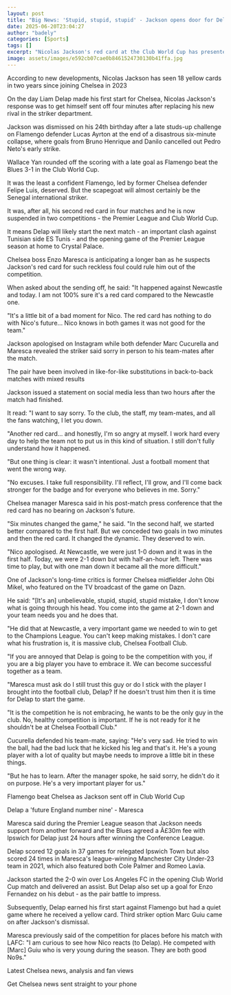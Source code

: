 ```yaml
---
layout: post
title: "Big News: 'Stupid, stupid, stupid' - Jackson opens door for Delap"
date: 2025-06-20T23:04:27
author: "badely"
categories: [Sports]
tags: []
excerpt: "Nicolas Jackson's red card at the Club World Cup has presented new signing Liam Delap with a free run at the starting berth in the Chelsea attack."
image: assets/images/e592cb07cae0b8461524730130b41ffa.jpg
---
```


According to new developments, Nicolas Jackson has seen 18 yellow cards in two years since joining Chelsea in 2023

On the day Liam Delap made his first start for Chelsea, Nicolas Jackson's response was to get himself sent off four minutes after replacing his new rival in the striker department.

Jackson was dismissed on his 24th birthday after a late studs-up challenge on Flamengo defender Lucas Ayrton at the end of a disastrous six-minute collapse, where goals from Bruno Henrique and Danilo cancelled out Pedro Neto's early strike.

Wallace Yan rounded off the scoring with a late goal as Flamengo beat the Blues 3-1 in the Club World Cup.

It was the least a confident Flamengo, led by former Chelsea defender Felipe Luis, deserved. But the scapegoat will almost certainly be the Senegal international striker. 

It was, after all, his second red card in four matches and he is now suspended in two competitions - the Premier League and Club World Cup.

It means Delap will likely start the next match - an important clash against Tunisian side ES Tunis - and the opening game of the Premier League season at home to Crystal Palace. 

Chelsea boss Enzo Maresca is anticipating a longer ban as he suspects Jackson's red card for such reckless foul could rule him out of the competition.

When asked about the sending off, he said: "It happened against Newcastle and today. I am not 100% sure it's a red card compared to the Newcastle one. 

"It's a little bit of a bad moment for Nico. The red card has nothing to do with Nico's future... Nico knows in both games it was not good for the team."

Jackson apologised on Instagram while both defender Marc Cucurella and Maresca revealed the striker said sorry in person to his team-mates after the match. 

The pair have been involved in like-for-like substitutions in back-to-back matches with mixed results

Jackson issued a statement on social media less than two hours after the match had finished. 

It read: "I want to say sorry. To the club, the staff, my team-mates, and all the fans watching, I let you down.

"Another red card... and honestly, I'm so angry at myself. I work hard every day to help the team not to put us in this kind of situation. I still don't fully understand how it happened. 

"But one thing is clear: it wasn't intentional. Just a football moment that went the wrong way.

"No excuses. I take full responsibility. I'll reflect, I'll grow, and I'll come back stronger for the badge and for everyone who believes in me. Sorry."

Chelsea manager Maresca said in his post-match press conference that the red card has no bearing on Jackson's future. 

"Six minutes changed the game," he said. "In the second half, we started better compared to the first half. But we conceded two goals in two minutes and then the red card. It changed the dynamic. They deserved to win.

"Nico apologised. At Newcastle, we were just 1-0 down and it was in the first half. Today, we were 2-1 down but with half-an-hour left. There was time to play, but with one man down it became all the more difficult."

One of Jackson's long-time critics is former Chelsea midfielder John Obi Mikel, who featured on the TV broadcast of the game on Dazn. 

He said: "[It's an] unbelievable, stupid, stupid, stupid mistake, I don't know what is going through his head. You come into the game at 2-1 down and your team needs you and he does that. 

"He did that at Newcastle, a very important game we needed to win to get to the Champions League. You can't keep making mistakes. I don't care what his frustration is, it is massive club, Chelsea Football Club. 

"If you are annoyed that Delap is going to be the competition with you, if you are a big player you have to embrace it. We can become successful together as a team.

"Maresca must ask do I still trust this guy or do I stick with the player I brought into the football club, Delap? If he doesn't trust him then it is time for Delap to start the game. 

"It is the competition he is not embracing, he wants to be the only guy in the club. No, healthy competition is important. If he is not ready for it he shouldn't be at Chelsea Football Club."

Cucurella defended his team-mate, saying: "He's very sad. He tried to win the ball, had the bad luck that he kicked his leg and that's it. He's a young player with a lot of quality but maybe needs to improve a little bit in these things.

"But he has to learn. After the manager spoke, he said sorry, he didn't do it on purpose. He's a very important player for us."

Flamengo beat Chelsea as Jackson sent off in Club World Cup

Delap a 'future England number nine' - Maresca

Maresca said during the Premier League season that Jackson needs support from another forward and the Blues agreed a Â£30m fee with Ipswich for Delap just 24 hours after winning the Conference League. 

Delap scored 12 goals in 37 games for relegated Ipswich Town but also scored 24 times in Maresca's league-winning Manchester City Under-23 team in 2021, which also featured both Cole Palmer and Romeo Lavia.

Jackson started the 2-0 win over Los Angeles FC in the opening Club World Cup match and delivered an assist. But Delap also set up a goal for Enzo Fernandez on his debut - as the pair battle to impress. 

Subsequently, Delap earned his first start against Flamengo but had a quiet game where he received a yellow card. Third striker option Marc Guiu came on after Jackson's dismissal. 

Maresca previously said of the competition for places before his match with LAFC: "I am curious to see how Nico reacts (to Delap). He competed with [Marc] Guiu who is very young during the season. They are both good No9s."

Latest Chelsea news, analysis and fan views

Get Chelsea news sent straight to your phone

